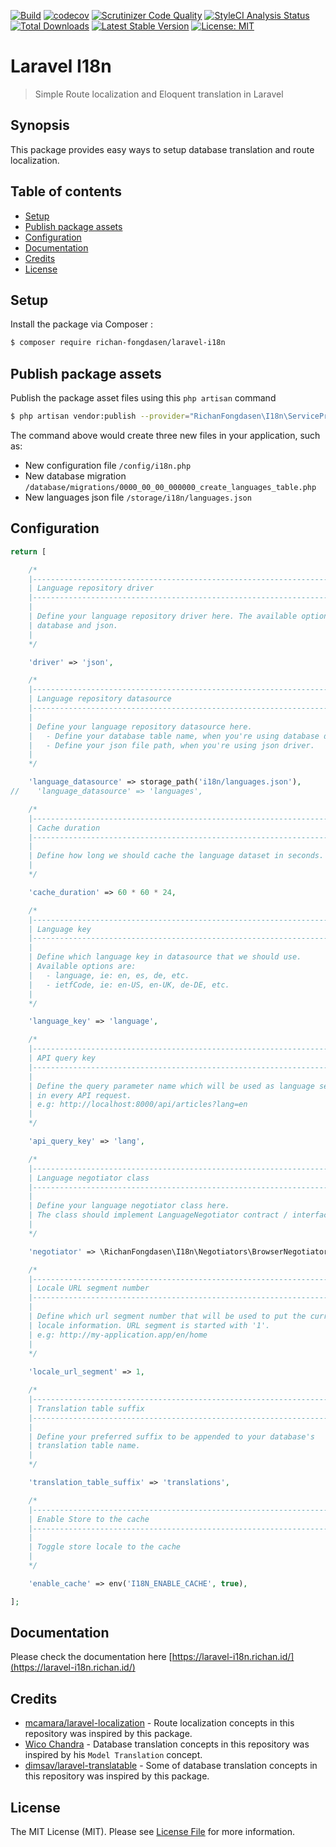 [![Build](https://github.com/richan-fongdasen/laravel-i18n/actions/workflows/main.yml/badge.svg?branch=master)](https://github.com/richan-fongdasen/laravel-i18n/actions/workflows/main.yml) 
[![codecov](https://codecov.io/gh/richan-fongdasen/laravel-i18n/branch/master/graph/badge.svg)](https://codecov.io/gh/richan-fongdasen/laravel-i18n)
[![Scrutinizer Code Quality](https://scrutinizer-ci.com/g/richan-fongdasen/laravel-i18n/badges/quality-score.png?b=master)](https://scrutinizer-ci.com/g/richan-fongdasen/laravel-i18n/?branch=master)
[![StyleCI Analysis Status](https://github.styleci.io/repos/135787392/shield?branch=master)](https://github.styleci.io/repos/135787392)
[![Total Downloads](https://poser.pugx.org/richan-fongdasen/laravel-i18n/d/total.svg)](https://packagist.org/packages/richan-fongdasen/laravel-i18n)
[![Latest Stable Version](https://poser.pugx.org/richan-fongdasen/laravel-i18n/v/stable.svg)](https://packagist.org/packages/richan-fongdasen/laravel-i18n)
[![License: MIT](https://poser.pugx.org/laravel/framework/license.svg)](https://opensource.org/licenses/MIT)

# Laravel I18n

> Simple Route localization and Eloquent translation in Laravel

## Synopsis

This package provides easy ways to setup database translation and route localization. 

## Table of contents

* [Setup](#setup)
* [Publish package assets](#publish-package-assets)
* [Configuration](#configuration)
* [Documentation](#documentation)
* [Credits](#credits)
* [License](#license)

## Setup

Install the package via Composer :
```sh
$ composer require richan-fongdasen/laravel-i18n
```

## Publish package assets

Publish the package asset files using this ``php artisan`` command

```sh
$ php artisan vendor:publish --provider="RichanFongdasen\I18n\ServiceProvider"
```

The command above would create three new files in your application, such as:
* New configuration file ``/config/i18n.php``
* New database migration ``/database/migrations/0000_00_00_000000_create_languages_table.php``
* New languages json file ``/storage/i18n/languages.json``

## Configuration

```php
return [

    /*
    |--------------------------------------------------------------------------
    | Language repository driver
    |--------------------------------------------------------------------------
    |
    | Define your language repository driver here. The available options are:
    | database and json.
    |
    */

    'driver' => 'json',

    /*
    |--------------------------------------------------------------------------
    | Language repository datasource
    |--------------------------------------------------------------------------
    |
    | Define your language repository datasource here.
    |   - Define your database table name, when you're using database driver.
    |   - Define your json file path, when you're using json driver.
    |
    */

    'language_datasource' => storage_path('i18n/languages.json'),
//    'language_datasource' => 'languages',

    /*
    |--------------------------------------------------------------------------
    | Cache duration
    |--------------------------------------------------------------------------
    |
    | Define how long we should cache the language dataset in seconds.
    |
    */

    'cache_duration' => 60 * 60 * 24,

    /*
    |--------------------------------------------------------------------------
    | Language key
    |--------------------------------------------------------------------------
    |
    | Define which language key in datasource that we should use.
    | Available options are:
    |   - language, ie: en, es, de, etc.
    |   - ietfCode, ie: en-US, en-UK, de-DE, etc.
    |
    */

    'language_key' => 'language',

    /*
    |--------------------------------------------------------------------------
    | API query key
    |--------------------------------------------------------------------------
    |
    | Define the query parameter name which will be used as language selector
    | in every API request.
    | e.g: http://localhost:8000/api/articles?lang=en
    |
    */

    'api_query_key' => 'lang',

    /*
    |--------------------------------------------------------------------------
    | Language negotiator class
    |--------------------------------------------------------------------------
    |
    | Define your language negotiator class here.
    | The class should implement LanguageNegotiator contract / interface.
    |
    */

    'negotiator' => \RichanFongdasen\I18n\Negotiators\BrowserNegotiator::class,

    /*
    |--------------------------------------------------------------------------
    | Locale URL segment number
    |--------------------------------------------------------------------------
    |
    | Define which url segment number that will be used to put the current
    | locale information. URL segment is started with '1'.
    | e.g: http://my-application.app/en/home
    |
    */
   
    'locale_url_segment' => 1,

    /*
    |--------------------------------------------------------------------------
    | Translation table suffix
    |--------------------------------------------------------------------------
    |
    | Define your preferred suffix to be appended to your database's
    | translation table name.
    |
    */

    'translation_table_suffix' => 'translations',

    /*
    |--------------------------------------------------------------------------
    | Enable Store to the cache
    |--------------------------------------------------------------------------
    |
    | Toggle store locale to the cache
    |
    */

    'enable_cache' => env('I18N_ENABLE_CACHE', true),

];
```

## Documentation

Please check the documentation here [https://laravel-i18n.richan.id/](https://laravel-i18n.richan.id/)

## Credits

* [mcamara/laravel-localization](https://github.com/mcamara/laravel-localization) - Route localization concepts in this repository was inspired by this package.
* [Wico Chandra](https://github.com/wicochandra) - Database translation concepts in this repository was inspired by his `Model Translation` concept.
* [dimsav/laravel-translatable](https://github.com/dimsav/laravel-translatable) - Some of database translation concepts in this repository was inspired by this package.

## License

The MIT License (MIT). Please see [License File](LICENSE.md) for more information.
